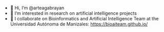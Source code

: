 - 👋 Hi, I’m @arteagabrayan
- 👀 I’m interested in research on artificial intelligence projects
- 💞️ I collaborate on Bioinformatics and Artificial Intelligence Team at the Universidad Autónoma de Manizales: https://bioaiteam.github.io/
